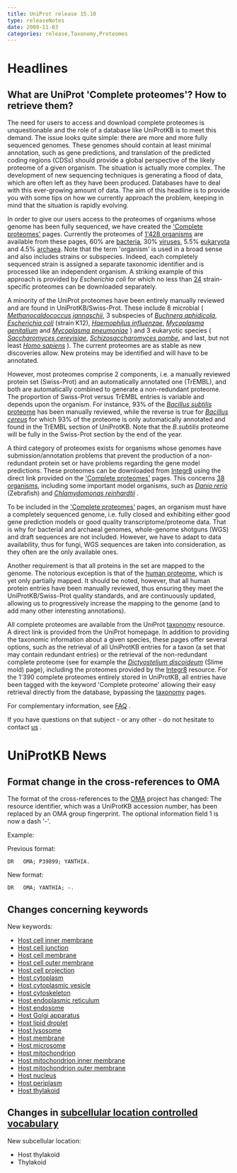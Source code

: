 ```yaml
---
title: UniProt release 15.10
type: releaseNotes
date: 2009-11-03
categories: release,Taxonomy,Proteomes
---
```


# Headlines

## What are UniProt 'Complete proteomes'? How to retrieve them?

The need for users to access and download complete proteomes is unquestionable and the role of a database like UniProtKB is to meet this demand. The issue looks quite simple: there are more and more fully sequenced genomes. These genomes should contain at least minimal annotation, such as gene predictions, and translation of the predicted coding regions (CDSs) should provide a global perspective of the likely proteome of a given organism. The situation is actually more complex. The development of new sequencing techniques is generating a flood of data, which are often left as they have been produced. Databases have to deal with this ever-growing amount of data. The aim of this headline is to provide you with some tips on how we currently approach the problem, keeping in mind that the situation is rapidly evolving.

In order to give our users access to the proteomes of organisms whose genome has been fully sequenced, we have created the ['Complete proteomes'](http://www.uniprot.org/taxonomy/complete-proteomes) pages. Currently the proteomes of [1'428 organisms](http://www.uniprot.org/taxonomy/?query=complete:yes) are available from these pages, 60% are [bacteria](http://www.uniprot.org/taxonomy/?query=ancestor:2+AND+complete:yes), 30% [viruses](http://www.uniprot.org/taxonomy/?query=ancestor:10239+AND+complete:yes), 5.5% [eukaryota](http://www.uniprot.org/taxonomy/?query=ancestor:2759+AND+complete:yes) and 4.5% [archaea](http://www.uniprot.org/taxonomy/?query=ancestor:2157+AND+complete:yes). Note that the term 'organism' is used in a broad sense and also includes strains or subspecies. Indeed, each completely sequenced strain is assigned a separate taxonomic identifier and is processed like an independent organism. A striking example of this approach is provided by _Escherichia coli_ for which no less than [24](http://www.uniprot.org/taxonomy/?query=complete:yes%20content:Escherichia%20coli) strain-specific proteomes can be downloaded separately.

A minority of the UniProt proteomes have been entirely manually reviewed and are found in UniProtKB/Swiss-Prot. These include 8 microbial ( [_Methanocaldococcus jannaschii_](http://www.uniprot.org/uniprotkb?query=taxonomy_id:2190+AND+keyword:%22Complete+proteome+%5BKW-0181%5D%22), 3 subspecies of [_Buchnera aphidicola_](http://www.uniprot.org/uniprotkb?query=taxonomy_id:9+AND+keyword:%22Complete+proteome+%5BKW-0181%5D%22), [_Escherichia coli_](http://www.uniprot.org/uniprotkb?query=organism_id:83333+keyword:181) (strain K12), [_Haemophilus influenzae_](http://www.uniprot.org/uniprotkb?query=organism_id:727+keyword:181), [_Mycoplasma genitalium_](http://www.uniprot.org/uniprotkb?query=organism_id:2097+keyword:181) and [_Mycoplasma pneumoniae_](http://www.uniprot.org/uniprotkb?query=organism_id:2104+keyword:181) ) and 3 eukaryotic species ( [_Saccharomyces cerevisiae_](http://www.uniprot.org/uniprotkb?query=organism_id:4932+keyword:181), [_Schizosaccharomyces pombe_](http://www.uniprot.org/uniprotkb?query=organism_id:4896+keyword:181), and last, but not least [_Homo sapiens_](http://www.uniprot.org/uniprotkb?query=organism_id:9606+keyword:181) ). The current proteomes are as stable as new discoveries allow. New proteins may be identified and will have to be annotated.

However, most proteomes comprise 2 components, i.e. a manually reviewed protein set (Swiss-Prot) and an automatically annotated one (TrEMBL), and both are automatically combined to generate a non-redundant proteome. The proportion of Swiss-Prot versus TrEMBL entries is variable and depends upon the organism. For instance, 93% of the [_Bacillus subtilis_ proteome](http://www.uniprot.org/uniprotkb?query=Organism:1423+AND+keyword:181) has been manually reviewed, while the reverse is true for [_Bacillus cereus_](http://www.uniprot.org/uniprotkb?query=Organism:405532+AND+keyword:181) for which 93% of the proteome is only automatically annotated and found in the TrEMBL section of UniProtKB. Note that the _B.subtilis_ proteome will be fully in the Swiss-Prot section by the end of the year.

A third category of proteomes exists for organisms whose genomes have submission/annotation problems that prevent the production of a non-redundant protein set or have problems regarding the gene model predictions. These proteomes can be downloaded from [Integr8](http://www.ebi.ac.uk/integr8/) using the direct link provided on the ['Complete proteomes'](http://www.uniprot.org/taxonomy/complete-proteomes) pages. This concerns [38 organisms](<http://www.uniprot.org/taxonomy/?query=complete:yes+NOT+uniprot:(keyword%3A181)>), including some important model organisms, such as [_Danio rerio_](http://www.uniprot.org/taxonomy/7955) (Zebrafish) and [_Chlamydomonas reinhardtii_](http://www.uniprot.org/taxonomy/3055) .

To be included in the ['Complete proteomes'](http://www.uniprot.org/taxonomy/complete-proteomes) pages, an organism must have a completely sequenced genome, i.e. fully closed and exhibiting either good gene prediction models or good quality transcriptome/proteome data. That is why for bacterial and archaeal genomes, whole-genome shotguns (WGS) and draft sequences are not included. However, we have to adapt to data availability, thus for fungi, WGS sequences are taken into consideration, as they often are the only available ones.

Another requirement is that all proteins in the set are mapped to the genome. The notorious exception is that of the [human proteome](http://www.uniprot.org/uniprotkb?query=taxonomy_id:9606+AND+keyword:%22Complete+proteome+%5BKW-0181%5D%22), which is yet only partially mapped. It should be noted, however, that all human protein entries have been manually reviewed, thus ensuring they meet the UniProtKB/Swiss-Prot quality standards, and are continuously updated, allowing us to progressively increase the mapping to the genome (and to add many other interesting annotations).

All complete proteomes are available from the UniProt [taxonomy](http://www.uniprot.org/taxonomy/) resource. A direct link is provided from the UniProt homepage. In addition to providing the taxonomic information about a given species, these pages offer several options, such as the retrieval of all UniProtKB entries for a taxon (a set that may contain redundant entries) or the retrieval of the non-redundant complete proteome (see for example the [_Dictyostelium discoideum_](http://www.uniprot.org/taxonomy/44689) (Slime mold) page), including the proteomes provided by the [Integr8](http://www.ebi.ac.uk/integr8/) resource. For the 1'390 complete proteomes entirely stored in UniProtKB, all entries have been tagged with the keyword 'Complete proteome' allowing their easy retrieval directly from the database, bypassing the [taxonomy](http://www.uniprot.org/taxonomy/) pages.

For complementary information, see [FAQ](http://www.uniprot.org/help/proteome) .

If you have questions on that subject - or any other - do not hesitate to contact [us](http://www.uniprot.org/contact) .

# UniProtKB News

## Format change in the cross-references to OMA

The format of the cross-references to the [OMA](http://www.omabrowser.org/) project has changed: The resource identifier, which was a UniProtKB accession number, has been replaced by an OMA group fingerprint. The optional information field 1 is now a dash '-'.

Example:

Previous format:

    DR   OMA; P39899; YANTHIA.

New format:

    DR   OMA; YANTHIA; -.

## Changes concerning keywords

New keywords:

- [Host cell inner membrane](http://www.uniprot.org/keywords/KW-1030)
- [Host cell junction](http://www.uniprot.org/keywords/KW-1031)
- [Host cell membrane](http://www.uniprot.org/keywords/KW-1032)
- [Host cell outer membrane](http://www.uniprot.org/keywords/KW-1033)
- [Host cell projection](http://www.uniprot.org/keywords/KW-1034)
- [Host cytoplasm](http://www.uniprot.org/keywords/KW-1035)
- [Host cytoplasmic vesicle](http://www.uniprot.org/keywords/KW-1036)
- [Host cytoskeleton](http://www.uniprot.org/keywords/KW-1037)
- [Host endoplasmic reticulum](http://www.uniprot.org/keywords/KW-1038)
- [Host endosome](http://www.uniprot.org/keywords/KW-1039)
- [Host Golgi apparatus](http://www.uniprot.org/keywords/KW-1040)
- [Host lipid droplet](http://www.uniprot.org/keywords/KW-1041)
- [Host lysosome](http://www.uniprot.org/keywords/KW-1042)
- [Host membrane](http://www.uniprot.org/keywords/KW-1043)
- [Host microsome](http://www.uniprot.org/keywords/KW-1044)
- [Host mitochondrion](http://www.uniprot.org/keywords/KW-1045)
- [Host mitochondrion inner membrane](http://www.uniprot.org/keywords/KW-1046)
- [Host mitochondrion outer membrane](http://www.uniprot.org/keywords/KW-1047)
- [Host nucleus](http://www.uniprot.org/keywords/KW-1048)
- [Host periplasm](http://www.uniprot.org/keywords/KW-1049)
- [Host thylakoid](http://www.uniprot.org/keywords/KW-1050)

## Changes in [subcellular location controlled vocabulary](https://ftp.uniprot.org/pub/databases/uniprot/current_release/knowledgebase/complete/docs/subcell)

New subcellular location:

- Host thylakoid
- Thylakoid
